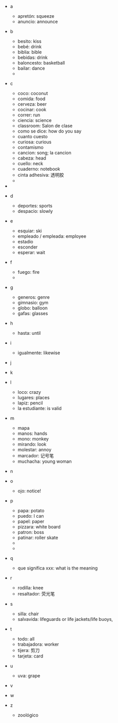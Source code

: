 - a
  - apretón: squeeze
  - anuncio: announce 

- b
  - besito: kiss
  - bebé: drink
  - biblia: bible
  - bebidas: drink
  - baloncesto: basketball
  - bailar: dance
  - 
- c
  - coco: coconut
  - comida: food
  - cerveza: beer
  - cocinar: cook
  - correr: run
  - ciencia: science
  - classroom: Salon de clase
  - como se dice: how do you say
  - cuanto cuesto
  - curiosa: curious
  - contamismo
  - cancion: song; la cancion
  - cabeza: head
  - cuello: neck
  - cuaderno: notebook
  - cinta adhesiva: 透明胶
  - 
- 
- d
  - deportes: sports
  - despacio: slowly
- e
  - esquiar: ski
  - empleado / empleada: employee
  - estadio
  - esconder
  - esperar: wait
- f
  - fuego: fire
  - 
- g
  - generos: genre
  - gimnasio: gym
  - globo: balloon
  - gafas: glasses
- h
  - hasta: until
 
- i
  - igualmente: likewise
- j
- k
- l
  - loco: crazy
  - lugares: places
  - lapiz: pencil
  - la estudiante: is valid
 
- m
  - mapa
  - manos: hands
  - mono: monkey
  - mirando: look
  - molestar: annoy
  - marcador: 记号笔
  - muchacha: young woman
 
- n
- o
  - ojo: notice!
- p
  - papa: potato
  - puedo: I can
  - papel: paper
  - pizzara: white board
  - patron: boss
  - patinar: roller skate
  - 
  - 
- q
  - que significa xxx:  what is the meaning 
- r
  - rodilla: knee
  - resaltador: 荧光笔
- s
  - silla: chair
  - salvavida: lifeguards or life jackets/life buoys,
- t
  - todo: all
  - trabajadora: worker
  - tijera: 剪刀
  - tarjeta: card
- u
  - uva: grape
- v
- w
- z
  - zoológico
